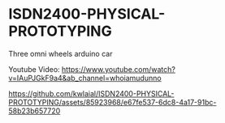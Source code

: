 # ISDN2400-PHYSICAL-PROTOTYPING

Three omni wheels arduino car

Youtube Video: https://www.youtube.com/watch?v=IAuPJGkF9a4&ab_channel=whoiamudunno


https://github.com/kwlaial/ISDN2400-PHYSICAL-PROTOTYPING/assets/85923968/e67fe537-6dc8-4a17-91bc-58b23b657720

